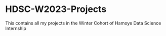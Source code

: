 # HDSC-W2023-Projects

This contains all my projects in the Winter Cohort of Hamoye Data Science Internship
